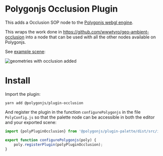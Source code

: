 # Polygonjs Occlusion Plugin

This adds a Occlusion SOP node to the [Polygonjs webgl engine](https://polygonjs.com).

This wraps the work done in https://github.com/wwwtyro/geo-ambient-occlusion into a node that can be used with all the other nodes available on Polygonjs.

See [example scene](https://github.com/polygonjs/example-plugin-occlusion):

![geometries with occlusion added](https://github.com/polygonjs/example-plugin-occlusion/blob/main/doc/occlusion_examples.jpg?raw=true)

# Install

Import the plugin:

`yarn add @polygonjs/plugin-occlusion`

And register the plugin in the function `configurePolygonjs` in the file `PolyConfig.js` so that the palette node can be accessible in both the editor and your exported scene:

```js
import {polyPluginOcclusion} from '@polygonjs/plugin-palette/dist/src/index';

export function configurePolygonjs(poly) {
	poly.registerPlugin(polyPluginOcclusion);
}
```
